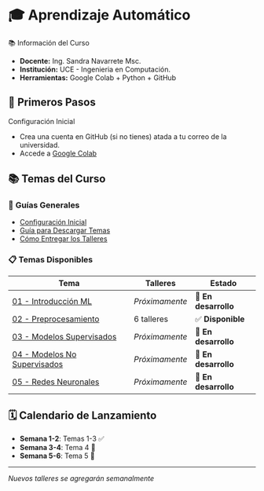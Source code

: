 # 🎓 Aprendizaje Automático

📚 Información del Curso
- **Docente:** Ing. Sandra Navarrete Msc.
- **Institución:** UCE - Ingenieria en Computación.
- **Herramientas:** Google Colab + Python + GitHub

## 🚀 Primeros Pasos
Configuración Inicial
- Crea una cuenta en GitHub (si no tienes) atada a tu correo de la universidad.
- Accede a [Google Colab](https://colab.research.google.com/)

## 📚 Temas del Curso

### 🔰 **Guías Generales**
- [Configuración Inicial](00-GUIA-GENERAL/configuracion_inicial.ipynb)
- [Guía para Descargar Temas](00-GUIA-GENERAL/descargar_tema.ipynb)
- [Cómo Entregar los Talleres](00-GUIA-GENERAL/como_entregar.ipynb)

### 📋 **Temas Disponibles**

| Tema | Talleres | Estado |
|------|----------|---------|
| [01 - Introducción ML](01-INTRODUCCION-ML/) | *Próximamente* | 🚧 **En desarrollo** |
| [02 - Preprocesamiento](02-PREPROCESAMIENTO/) | 6 talleres | ✅ **Disponible** |
| [03 - Modelos Supervisados](03-MODELOS-SUPERVISADOS/) |*Próximamente* | 🚧 **En desarrollo** |
| [04 - Modelos No Supervisados](04-MODELOS-NO-SUPERVISADOS/) | *Próximamente* | 🚧 **En desarrollo** |
| [05 - Redes Neuronales](05-REDES-NEURONALES/) | *Próximamente* | 🚧 **En desarrollo** |

## 🗓️ Calendario de Lanzamiento
- **Semana 1-2**: Temas 1-3 ✅
- **Semana 3-4**: Tema 4 🚧
- **Semana 5-6**: Tema 5 🚧

---
*Nuevos talleres se agregarán semanalmente*
